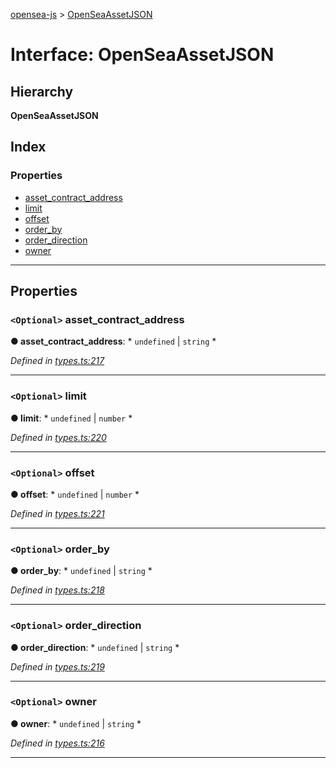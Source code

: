 [opensea-js](../README.md) > [OpenSeaAssetJSON](../interfaces/openseaassetjson.md)

# Interface: OpenSeaAssetJSON

## Hierarchy

**OpenSeaAssetJSON**

## Index

### Properties

* [asset_contract_address](openseaassetjson.md#asset_contract_address)
* [limit](openseaassetjson.md#limit)
* [offset](openseaassetjson.md#offset)
* [order_by](openseaassetjson.md#order_by)
* [order_direction](openseaassetjson.md#order_direction)
* [owner](openseaassetjson.md#owner)

---

## Properties

<a id="asset_contract_address"></a>

### `<Optional>` asset_contract_address

**● asset_contract_address**: * `undefined` &#124; `string`
*

*Defined in [types.ts:217](https://github.com/ProjectOpenSea/opensea-js/blob/780e919/src/types.ts#L217)*

___
<a id="limit"></a>

### `<Optional>` limit

**● limit**: * `undefined` &#124; `number`
*

*Defined in [types.ts:220](https://github.com/ProjectOpenSea/opensea-js/blob/780e919/src/types.ts#L220)*

___
<a id="offset"></a>

### `<Optional>` offset

**● offset**: * `undefined` &#124; `number`
*

*Defined in [types.ts:221](https://github.com/ProjectOpenSea/opensea-js/blob/780e919/src/types.ts#L221)*

___
<a id="order_by"></a>

### `<Optional>` order_by

**● order_by**: * `undefined` &#124; `string`
*

*Defined in [types.ts:218](https://github.com/ProjectOpenSea/opensea-js/blob/780e919/src/types.ts#L218)*

___
<a id="order_direction"></a>

### `<Optional>` order_direction

**● order_direction**: * `undefined` &#124; `string`
*

*Defined in [types.ts:219](https://github.com/ProjectOpenSea/opensea-js/blob/780e919/src/types.ts#L219)*

___
<a id="owner"></a>

### `<Optional>` owner

**● owner**: * `undefined` &#124; `string`
*

*Defined in [types.ts:216](https://github.com/ProjectOpenSea/opensea-js/blob/780e919/src/types.ts#L216)*

___

